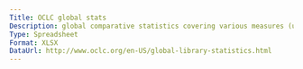 ```yaml
---
Title: OCLC global stats
Description: global comparative statistics covering various measures (users/librarians, issues) from a variety of sources.
Type: Spreadsheet
Format: XLSX
DataUrl: http://www.oclc.org/en-US/global-library-statistics.html
---
```

